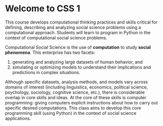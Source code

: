 # Welcome to CSS 1

This course develops computational thinking practices and skills critical for defining, describing and analyzing social science problems using a computational approach. Students will learn to program in Python in the context of computational social science problems.

Computational Social Science is the use of **computation** to study **social phenomena**.
This enterprise has two facets:  
1) generating and analyzing large datasets of human behavior, and
2) simulating or optimizing models to understand their implications and predictions in complex situations.

Although specific datasets, analysis methods, and models vary across domains of interest (including linguistics, economics, political science, psychology, sociology, cognitive science, etc.), there is considerable overlap in core skills and ideas.  At the core of these skills is computer programming: giving computers explicit instructions about how to carry out specific desired computations.  This class aims to develop this core programming skill (using Python) in the context of social science applications. 

